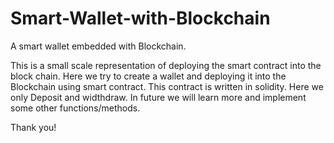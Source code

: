 # Smart-Wallet-with-Blockchain
A smart wallet embedded with Blockchain.

This is a small scale representation of deploying the smart contract into the block chain.
Here we try to create a wallet and deploying it into the Blockchain using smart contract.
This contract is written in solidity.
Here we only Deposit and widthdraw.
In future we will learn more and implement some other functions/methods.

Thank you!
